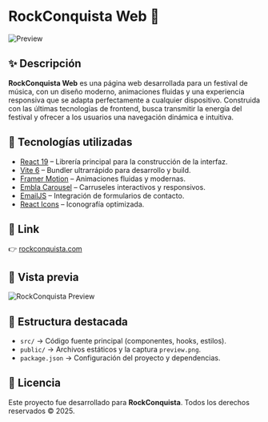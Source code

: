 # RockConquista Web 🎸

![Preview](https://www.rockconquista.com/preview.png)

## ✨ Descripción

**RockConquista Web** es una página web desarrollada para un festival de música, con un diseño moderno, animaciones fluidas y una experiencia responsiva que se adapta perfectamente a cualquier dispositivo.
Construida con las últimas tecnologías de frontend, busca transmitir la energía del festival y ofrecer a los usuarios una navegación dinámica e intuitiva.

## 🚀 Tecnologías utilizadas

- [React 19](https://react.dev/) – Librería principal para la construcción de la interfaz.
- [Vite 6](https://vitejs.dev/) – Bundler ultrarrápido para desarrollo y build.
- [Framer Motion](https://www.framer.com/motion/) – Animaciones fluidas y modernas.
- [Embla Carousel](https://www.embla-carousel.com/) – Carruseles interactivos y responsivos.
- [EmailJS](https://www.emailjs.com/) – Integración de formularios de contacto.
- [React Icons](https://react-icons.github.io/react-icons/) – Iconografía optimizada.

## 🔗 Link

👉 [rockconquista.com](https://www.rockconquista.com/)

## 📸 Vista previa

![RockConquista Preview](https://www.rockconquista.com/preview.png)

## 📂 Estructura destacada

- `src/` → Código fuente principal (componentes, hooks, estilos).
- `public/` → Archivos estáticos y la captura `preview.png`.
- `package.json` → Configuración del proyecto y dependencias.

## 📄 Licencia

Este proyecto fue desarrollado para **RockConquista**.
Todos los derechos reservados © 2025.
